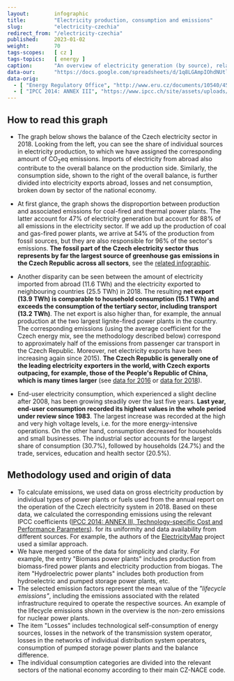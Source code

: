 ```yaml
---
layout:        infographic
title:         "Electricity production, consumption and emissions"
slug:          "electricity-czechia"
redirect_from: "/electricity-czechia"
published:     2023-01-02
weight:        70
tags-scopes:   [ cz ]
tags-topics:   [ energy ]
caption:       "An overview of electricity generation (by source), related CO<sub>2</sub>eq emissions and electricity consumption (by sector). The vast majority of emissions related to energy generation in Czechia comes from coal."
data-our:      "https://docs.google.com/spreadsheets/d/1q8LGAmpIOhdNUtljeOWxljy_FIE63THlnr3z9lsJTlI/edit?usp=sharing"
data-orig:
  - [ "Energy Regulatory Office", "http://www.eru.cz/documents/10540/4580207/Rocni_zprava_provoz_ES_2018.pdf/" ]
  - [ "IPCC 2014: ANNEX III", "https://www.ipcc.ch/site/assets/uploads/2018/02/ipcc_wg3_ar5_annex-iii.pdf" ]
---
```


## How to read this graph

* The graph below shows the balance of the Czech electricity sector in 2018. Looking from the left, you can see the share of individual sources in electricity production, to which we have assigned the corresponding amount of CO<sub>2</sub>eq emissions. Imports of electricity from abroad also contribute to the overall balance on the production side. Similarly, the consumption side, shown to the right of the overall balance, is further divided into electricity exports abroad, losses and net consumption, broken down by sector of the national economy.
* At first glance, the graph shows the disproportion between production and associated emissions for coal-fired and thermal power plants. The latter account for 47% of electricity generation but account for 88% of all emissions in the electricity sector. If we add up the production of coal and gas-fired power plants, we arrive at 54% of the production from fossil sources, but they are also responsible for 96% of the sector's emissions. __The fossil part of the Czech electricity sector thus represents by far the largest source of greenhouse gas emissions in the Czech Republic across all sectors__, see the [related infographic](/infographics/emissions-czechia).

* Another disparity can be seen between the amount of electricity imported from abroad (11.6 TWh) and the electricity exported to neighbouring countries (25.5 TWh) in 2018. The resulting __net export (13.9 TWh) is comparable to household consumption (15.1 TWh) and exceeds the consumption of the tertiary sector, including transport (13.2 TWh)__. The net export is also higher than, for example, the annual production at the two largest lignite-fired power plants in the country. The corresponding emissions (using the average coefficient for the Czech energy mix, see the methodology described below) correspond to approximately half of the emissions from passenger car transport in the Czech Republic. Moreover, net electricity exports have been increasing again since 2015<!--(see page 32, [ERO: Annual Report on the Operation of the EC of the Czech Republic 2018](http://www.eru.cz/documents/10540/4580207/Rocni_zprava_provoz_ES_2018.pdf/))-->). __The Czech Republic is generally one of the leading electricity exporters in the world, with Czech exports outpacing, for example, those of the People's Republic of China, which is many times larger__ (see [data for 2016](https://www.indexmundi.com/g/r.aspx?v=82) or [data for 2018](http://www.worldstopexports.com/electricity-exports-country/)).

* End-user electricity consumption, which experienced a slight decline after 2008, has been growing steadily over the last five years<!-- (see page 12, [ERO: Annual Report on the Operation of the EC of the Czech Republic 2018]http://www.eru.cz/documents/10540/4580207/Rocni_zprava_provoz_ES_2018.pdf/))-->. __Last year, end-user consumption recorded its highest values in the whole period under review since 1983__. The largest increase was recorded at the high and very high voltage levels, i.e. for the more energy-intensive operations. On the other hand, consumption decreased for households and small businesses<!--, see the analysis of [TZB-info](https://energetika.tzb-info.cz/elektroenergetika/19020-spotreba-elektriny-byla-v-roce-2018-nejvyssi-za-cele-sledovane-obdobi)-->. The industrial sector accounts for the largest share of consumption (30.7%), followed by households (24.7%) and the trade, services, education and health sector (20.5%).

## Methodology used and origin of data

* To calculate emissions, we used data on gross electricity production by individual types of power plants or fuels used from the annual report on the operation of the Czech electricity system in 2018<!--[ERO: Annual Report on the Operation of the EC of the Czech Republic 2018](http://www.eru.cz/documents/10540/4580207/Rocni_zprava_provoz_ES_2018.pdf/)-->. Based on these data, we calculated the corresponding emissions using the relevant IPCC coefficients ([IPCC 2014: ANNEX III, Technology-specific Cost and Performance Parameters](https://www.ipcc.ch/site/assets/uploads/2018/02/ipcc_wg3_ar5_annex-iii.pdf)). for its uniformity and data availability from different sources. For example, the authors of the [ElectricityMap](https://www.electricitymap.org/map?lang=en) project used a similar approach.
* We have merged some of the data for simplicity and clarity. For example, the entry "Biomass power plants" includes production from biomass-fired power plants and electricity production from biogas. The item "Hydroelectric power plants" includes both production from hydroelectric and pumped storage power plants, etc.
* The selected emission factors represent the mean value of the _"lifecycle emissions"_, including the emissions associated with the related infrastructure required to operate the respective sources. An example of the lifecycle emissions shown in the overview is the non-zero emissions for nuclear power plants.
* The item "Losses" includes technological self-consumption of energy sources, losses in the network of the transmission system operator, losses in the networks of individual distribution system operators, consumption of pumped storage power plants and the balance difference.
* The individual consumption categories are divided into the relevant sectors of the national economy according to their main <!--[-->CZ-NACE<!--](https://nacev2.com/en)--> code. <!--Details of this breakdown can be found in the relevant ERO Interpretative Opinion ([ERO Interpretative Opinion No 8/2018](http://www.eru.cz/documents/10540/3687211/Vykladove+stanovisko_ERU_8_2018.pdf/91a9c5ec-a0bd-48bf-a9a1-9da63c6a7ec9)). The item "Other" then includes local consumption of electricity producers (supply to own company or installation). -->